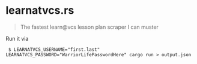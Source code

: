 # learnatvcs.rs

> The fastest learn@vcs lesson plan scraper I can muster

Run it via

```
 $ LEARNATVCS_USERNAME="first.last" LEARNATVCS_PASSWORD="WarriorLifePasswordHere" cargo run > output.json
```
